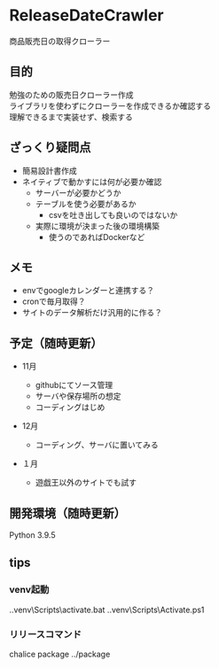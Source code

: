 # ReleaseDateCrawler
商品販売日の取得クローラー
## 目的
勉強のための販売日クローラー作成<br>
ライブラリを使わずにクローラーを作成できるか確認する<br>
理解できるまで実装せず、検索する
 
## ざっくり疑問点
-  簡易設計書作成
- ネイティブで動かすには何が必要か確認
    - サーバーが必要かどうか
    - テーブルを使う必要があるか
        - csvを吐き出しても良いのではないか
    - 実際に環境が決まった後の環境構築
        - 使うのであればDockerなど

## メモ
- envでgoogleカレンダーと連携する？
- cronで毎月取得？
- サイトのデータ解析だけ汎用的に作る？

## 予定（随時更新）
- 11月
    - githubにてソース管理
    - サーバや保存場所の想定
    - コーディングはじめ

- 12月
    - コーディング、サーバに置いてみる

- １月
    - 遊戯王以外のサイトでも試す


## 開発環境（随時更新）
Python 3.9.5

## tips
### venv起動
.\.venv\Scripts\activate.bat
.\.venv\Scripts\Activate.ps1

### リリースコマンド
chalice package ../package  